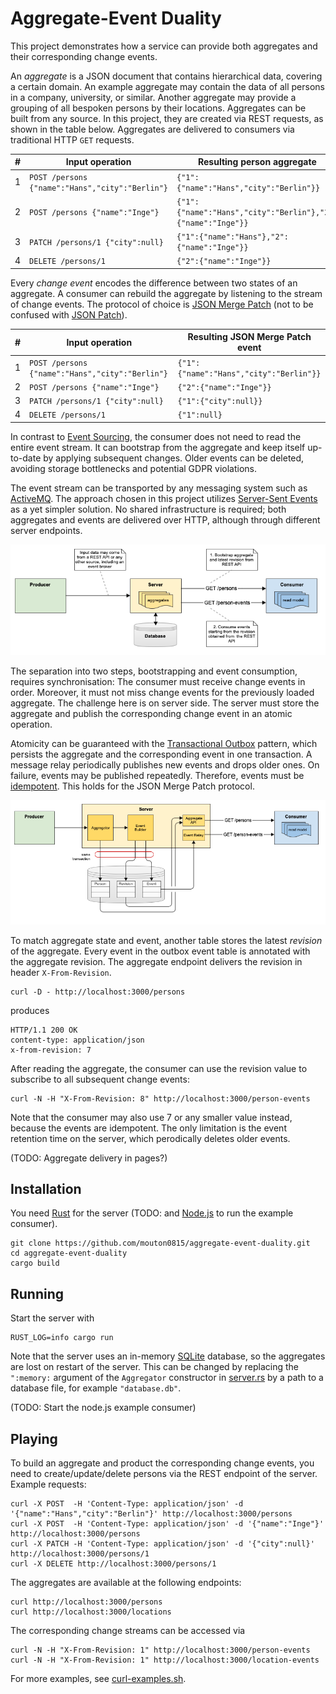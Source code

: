 # Aggregate-Event Duality

This project demonstrates how a service can provide both aggregates and their corresponding change events.

An _aggregate_ is a JSON document that contains hierarchical data, covering a certain domain.
An example aggregate may contain the data of all persons in a company, university, or similar.
Another aggregate may provide a grouping of all bespoken persons by their locations.
Aggregates can be built from any source. In this project, they are created via REST requests, as shown in the table below.
Aggregates are delivered to consumers via traditional HTTP ``GET`` requests.

| #   | Input operation                                   | Resulting person aggregate                                    |
|-----|---------------------------------------------------|---------------------------------------------------------------|
| 1   | ``POST /persons {"name":"Hans","city":"Berlin"}`` | ``{"1":{"name":"Hans","city":"Berlin"}}``                     |
| 2   | ``POST /persons {"name":"Inge"}``                 | ``{"1":{"name":"Hans","city":"Berlin"},"2":{"name":"Inge"}}`` |
| 3   | ``PATCH /persons/1 {"city":null}``                | ``{"1":{"name":"Hans"},"2":{"name":"Inge"}}``                 |
| 4   | ``DELETE /persons/1``                             | ``{"2":{"name":"Inge"}}``                                     |

Every _change event_ encodes the difference between two states of an aggregate.
A consumer can rebuild the aggregate by listening to the stream of change events.
The protocol of choice is [JSON Merge Patch](https://www.rfc-editor.org/rfc/rfc7386)
(not to be confused with [JSON Patch](https://jsonpatch.com)).

| #   | Input operation                                   | Resulting JSON Merge Patch event           |
|-----|---------------------------------------------------|--------------------------------------------|
| 1   | ``POST /persons {"name":"Hans","city":"Berlin"}`` | ``{"1":{"name":"Hans","city":"Berlin"}}``  |
| 2   | ``POST /persons {"name":"Inge"}``                 | ``{"2":{"name":"Inge"}}``                  |
| 3   | ``PATCH /persons/1 {"city":null}``                | ``{"1":{"city":null}}``                    |
| 4   | ``DELETE /persons/1``                             | ``{"1":null}``                             |

In contrast to [Event Sourcing](https://martinfowler.com/eaaDev/EventSourcing.html),
the consumer does not need to read the entire event stream.
It can bootstrap from the aggregate and keep itself up-to-date by applying subsequent changes.
Older events can be deleted, avoiding storage bottlenecks and potential GDPR violations.

The event stream can be transported by any messaging system such as [ActiveMQ](https://activemq.apache.org).
The approach chosen in this project utilizes [Server-Sent Events](https://developer.mozilla.org/en-US/docs/Web/API/Server-sent_events)
as a yet simpler solution. No shared infrastructure is required; both aggregates and events are delivered over HTTP,
although through different server endpoints.

![Aggregate-and-Event Server with two endpoints](architecture.png)
 
The separation into two steps, bootstrapping and event consumption, requires synchronisation:
The consumer must receive change events in order. Moreover, it must not miss change events for the previously
loaded aggregate. The challenge here is on server side. The server must store the aggregate and publish
the corresponding change event in an atomic operation.

Atomicity can be guaranteed with the [Transactional Outbox](https://microservices.io/patterns/data/transactional-outbox.html)
pattern, which persists the aggregate and the corresponding event in one transaction.
A message relay periodically publishes new events and drops older ones.
On failure, events may be published repeatedly.
Therefore, events must be [idempotent](https://en.wikipedia.org/wiki/Idempotence).
This holds for the JSON Merge Patch protocol.

![Transactional Outbox pattern](outbox-pattern.png)

To match aggregate state and event, another table stores the latest _revision_ of the aggregate.
Every event in the outbox event table is annotated with the aggregate revision.
The aggregate endpoint delivers the revision in header ``X-From-Revision``.
```shell
curl -D - http://localhost:3000/persons
```
produces
```shell
HTTP/1.1 200 OK
content-type: application/json
x-from-revision: 7
```
After reading the aggregate, the consumer can use the revision value to subscribe to all subsequent change events:
```shell
curl -N -H "X-From-Revision: 8" http://localhost:3000/person-events
```
Note that the consumer may also use 7 or any smaller value instead, because the events are idempotent.
The only limitation is the event retention time on the server, which perodically deletes older events.

(TODO: Aggregate delivery in pages?)

## Installation
You need [Rust](https://www.rust-lang.org/tools/install) for the server (TODO: and [Node.js](https://nodejs.org/en/) to run the example consumer).
```shell
git clone https://github.com/mouton0815/aggregate-event-duality.git
cd aggregate-event-duality
cargo build
```

## Running
Start the server with
```shell
RUST_LOG=info cargo run
```
Note that the server uses an in-memory [SQLite](https://www.sqlite.org/index.html) database,
so the aggregates are lost on restart of the server. This can be changed by replacing the ``":memory:``
argument of the ``Aggregator`` constructor in [server.rs](src/bin/server.rs) by a path to a database file,
for example ``"database.db"``.

(TODO: Start the node.js example consumer)

## Playing
To build an aggregate and product the corresponding change events,
you need to create/update/delete persons via the REST endpoint of the server.
Example requests:
```shell
curl -X POST  -H 'Content-Type: application/json' -d '{"name":"Hans","city":"Berlin"}' http://localhost:3000/persons
curl -X POST  -H 'Content-Type: application/json' -d '{"name":"Inge"}' http://localhost:3000/persons
curl -X PATCH -H 'Content-Type: application/json' -d '{"city":null}' http://localhost:3000/persons/1
curl -X DELETE http://localhost:3000/persons/1
```
The aggregates are available at the following endpoints:
```shell
curl http://localhost:3000/persons
curl http://localhost:3000/locations
```
The corresponding change streams can be accessed via
```shell
curl -N -H "X-From-Revision: 1" http://localhost:3000/person-events
curl -N -H "X-From-Revision: 1" http://localhost:3000/location-events
```
For more examples, see [curl-examples.sh](curl-examples.sh).
